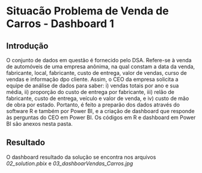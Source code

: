 # Situacão Problema de Venda de Carros - Dashboard 1
## Introdução
O conjunto de dados em questão é fornecido pelo DSA. Refere-se à venda de automóveis de uma empresa anônima, na qual constam a data da venda, fabricante, local, fabricante, custo de entrega, valor de vendas, curso de vendas e informação dpo cliente. Assim, o CEO da empresa solicita a equipe de análise de dados para saber: i) vendas totais por ano e sua média, ii) proporção do custo de entrega por fabricante, iii) relão de fabricante, custo de entrega, veículo e valor de venda, e iv) custo de mão de obra por estado. Portanto, é feito a preparão dos dados através do software R e também por Power BI, e a criação de dashboard que responde às perguntas do CEO em Power BI. Os códigos em R e dashboard em Power BI são anexos nesta pasta.

## Resultado 

O dashboard resultado da solução se encontra nos arquivos *02_solution.pbix* e *03_dashboarVendas_Carros.jpg*
